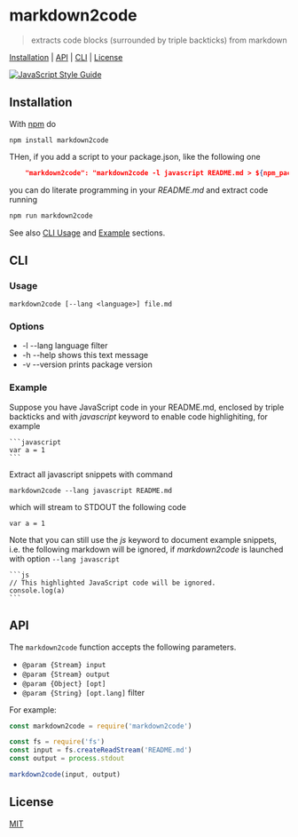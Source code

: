 # markdown2code

> extracts code blocks (surrounded by triple backticks) from markdown

[Installation](#installation) |
[API](#api) |
[CLI](#cli) |
[License](#license)

[![JavaScript Style Guide](https://img.shields.io/badge/code_style-standard-brightgreen.svg)](https://standardjs.com)

## Installation

With [npm](https://www.npmjs.com/) do

```
npm install markdown2code
```

THen, if you add a script to your package.json, like the following one

```json
    "markdown2code": "markdown2code -l javascript README.md > ${npm_package_main}",
```

you can do literate programming in your *README.md* and extract code running

```bash
npm run markdown2code
```

See also [CLI Usage](#usage) and [Example](#example) sections.

## CLI

### Usage

    markdown2code [--lang <language>] file.md

### Options

* -l --lang language filter
* -h --help shows this text message
* -v --version prints package version

### Example

Suppose you have JavaScript code in your README.md, enclosed by triple backticks
and with *javascript* keyword to enable code highlighiting, for example

    ```javascript
    var a = 1
    ```

Extract all javascript snippets with command

    markdown2code --lang javascript README.md

which will stream to STDOUT the following code

    var a = 1

Note that you can still use the *js* keyword to document example snippets, i.e.
the following markdown will be ignored, if *markdown2code* is launched with
option `--lang javascript`

    ```js
    // This highlighted JavaScript code will be ignored.
    console.log(a)
    ```

## API

The `markdown2code` function accepts the following parameters.

* `@param {Stream} input`
* `@param {Stream} output`
* `@param {Object} [opt]`
* `@param {String} [opt.lang]` filter

For example:

```javascript
const markdown2code = require('markdown2code')

const fs = require('fs')
const input = fs.createReadStream('README.md')
const output = process.stdout

markdown2code(input, output)
```

## License

[MIT](http://g14n.info/mit-license/)

